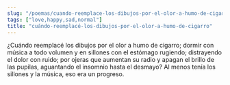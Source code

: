 ```yaml
---
slug: "/poemas/cuando-reemplace-los-dibujos-por-el-olor-a-humo-de-cigarro"
tags: ["love,happy,sad,normal"]
title: "cuándo-reemplacé-los-dibujos-por-el-olor-a-humo-de-cigarro"
---
```

¿Cuándo reemplacé los dibujos por el olor a humo de cigarro; dormir con música a todo volumen y en sillones con el estómago rugiendo; distrayendo el dolor con ruido; por ojeras que aumentan su radio y apagan el brillo de las pupilas, aguantando el insomnio hasta el desmayo? Al menos tenía los sillones y la música, eso era un progreso.